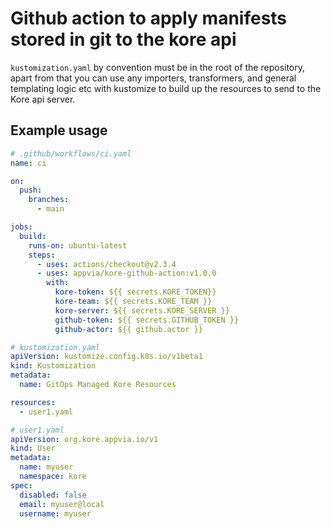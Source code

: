# Github action to apply manifests stored in git to the kore api

`kustomization.yaml` by convention must be in the root of the repository, apart from that you can use any importers, transformers, and general templating logic etc with kustomize to build up the resources to send to the Kore api server.

## Example usage

```yaml
# .github/workflows/ci.yaml
name: ci

on:
  push:
    branches:
      - main

jobs:
  build:
    runs-on: ubuntu-latest
    steps:
      - uses: actions/checkout@v2.3.4
      - uses: appvia/kore-github-action:v1.0.0
        with:
          kore-token: ${{ secrets.KORE_TOKEN}}
          kore-team: ${{ secrets.KORE_TEAM }}
          kore-server: ${{ secrets.KORE_SERVER }}
          github-token: ${{ secrets.GITHUB_TOKEN }}
          github-actor: ${{ github.actor }}
```

```yaml
# kustomization.yaml
apiVersion: kustomize.config.k8s.io/v1beta1
kind: Kustomization
metadata:
  name: GitOps Managed Kore Resources

resources:
  - user1.yaml
```

```yaml
# user1.yaml
apiVersion: org.kore.appvia.io/v1
kind: User
metadata:
  name: myuser
  namespace: kore
spec:
  disabled: false
  email: myuser@local
  username: myuser
```
